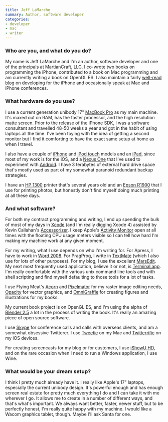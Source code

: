 ```yaml
---
title: Jeff LaMarche
summary: Author, software developer
categories:
- developer
- mac
- writer
---
```


### Who are you, and what do you do?

My name is Jeff LaMarche and I'm an author, software developer and one of the principals at MartianCraft, LLC. I co-wrote two books on programming the iPhone, contributed to a book on Mac programming and am currently writing a book on OpenGL ES. I also maintain a fairly [well-read blog](http://iphonedevelopment.blogspot.com/ "Jeff's iPhone weblog.") on developing for the iPhone and occasionally speak at Mac and iPhone conferences.

### What hardware do you use?

I use a current generation unibody 17" [MacBook Pro][macbook-pro] as my main machine. It's maxed out on RAM, has the faster processor, and the high resolution matte screen. Prior to the release of the iPhone SDK, I was a software consultant and travelled 48-50 weeks a year and got in the habit of using laptops all the time. I've been toying with the idea of getting a second monitor but I find it comforting to have the exact same setup at home as when I travel.

I also have a couple of [iPhone][] and [iPod touch][ipod-touch] models and an [iPad][], since most of my work is for the iOS, and a [Nexus One][nexus-one] that I've used to experiment with [Android][]. I have 3 terabytes of external hard drive space that's mostly used as part of my somewhat paranoid redundant backup strategies.

I have an [HP 1300][laserjet-1300] printer that's several years old and an [Epson R1900][stylus-photo-r1900] that I use for printing photos, but honestly don't find myself doing much printing at all these days.

### And what software?

For both my contract programming and writing, I end up spending the bulk of most of my days in [Xcode][] (and I'm really digging Xcode 4) assisted by Kevin Callahan's [Accessorizer][]. I keep Apple's [Activity Monitor][activity-monitor] open at all times with the floating CPU usage meters visible so I can tell how hard I'm making my machine work at any given moment.

For my writing, what I use depends on who I'm writing for. For Apress, I have to work in [Word 2008][word]. For PragProg, I write in [TextMate][] (which I also use for lots of other purposes). For my blog, I use the excellent [MarsEdit][]. My next most frequently used application, believe it or not, is [Terminal.app][terminal]. I'm really comfortable with the various unix command line tools and with shell scripting and find myself defaulting to those tools for a lot of tasks.

I use Flying Meat's [Acorn][] and [Pixelmator][] for my raster image editing needs, [Opacity][] for vector graphics, and [OmniGraffle][] for creating figures and illustrations for my books.

My current book project is on OpenGL ES, and I'm using the alpha of [Blender 2.5][blender] a lot in the process of writing the book. It's really an amazing piece of open source software.

I use [Skype][] for conference calls and calls with overseas clients, and am a somewhat obsessive Twitterer. I use [Tweetie][] on my Mac and [Twitterrific][twitterrific-ios] on my iOS devices.

For creating screencasts for my blog or for customers, I use [iShowU HD][ishowu-hd], and on the rare occasion when I need to run a Windows application, I use Wine.

### What would be your dream setup?

I think I pretty much already have it. I really like Apple's 17" laptops, especially the current unibody design. It's powerful enough and has enough screen real estate for pretty much everything I do and I can take it with me wherever I go. It allows me to create in a number of different ways, and that's what's important. We always want better, faster, newer stuff, but to be perfectly honest, I'm really quite happy with my machine. I would like a Wacom graphics tablet, though. Maybe I'll ask Santa for one.

[ipad]: https://www.apple.com/ipad/ "A tablet device."
[iphone]: https://en.wikipedia.org/wiki/IPhone_(1st_generation) "A smartphone."
[ipod-touch]: https://www.apple.com/ipod-touch/ "It's like an iPhone, without the phone bit."
[laserjet-1300]: http://h10010.www1.hp.com/wwpc/us/en/sm/WF10a/18972-18972-3328059-14638-3328066-238320.html "A black and white laser printer."
[macbook-pro]: https://www.apple.com/macbook-pro/ "A laptop."
[nexus-one]: https://en.wikipedia.org/wiki/Nexus_One "An Android-based smartphone."
[stylus-photo-r1900]: https://www.amazon.com/Epson-Stylus-Format-Printer-C11C698201/dp/B0011G47PQ "An ink jet printer."
[accessorizer]: http://www.kevincallahan.org/software/accessorizer.html "A generator helper application for XCode."
[acorn]: https://flyingmeat.com/acorn/ "An image editor for the Mac."
[activity-monitor]: https://en.wikipedia.org/wiki/Activity_Monitor "A process monitor application included with Mac OS X."
[android]: https://developers.google.com/android/?csw=1 "A mobile phone platform."
[blender]: https://www.blender.org/ "A free, open-source 3D renderer."
[ishowu-hd]: http://store.shinywhitebox.com/ishowu-hd-pro "Screen recording software."
[marsedit]: https://red-sweater.com/marsedit/ "A weblog editor for the Mac."
[omnigraffle]: https://www.omnigroup.com/omnigraffle/ "Diagramming software for the Mac."
[opacity]: http://likethought.com/opacity/ "A vector drawing program for the Mac."
[pixelmator]: https://www.pixelmator.com/mac/ "An image editor for the Mac."
[skype]: https://www.skype.com/en/ "Voice and video chat software."
[terminal]: https://en.wikipedia.org/wiki/Terminal_(OS_X) "A console application included with Mac OS X."
[textmate]: https://macromates.com/ "A text editor for the Mac."
[tweetie]: https://en.wikipedia.org/wiki/Tweetie "A Twitter client for the Mac."
[twitterrific-ios]: https://itunes.apple.com/WebObjects/MZStore.woa/wa/viewSoftware?id=284540316&mt=8 "A Twitter client."
[word]: https://products.office.com/en-us/word "A document editor."
[xcode]: https://en.wikipedia.org/wiki/Xcode "An IDE for Mac developers."
